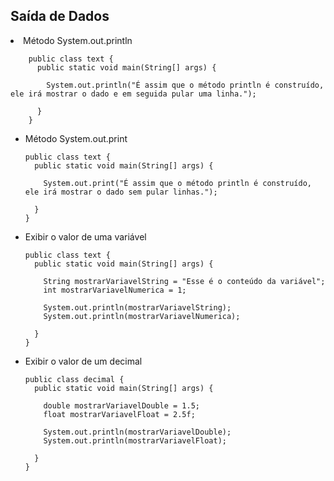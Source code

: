 <h2>Saída de Dados</h2>
  <li>Método System.out.println</li>
  
        public class text {
          public static void main(String[] args) {

            System.out.println("É assim que o método println é construído, ele irá mostrar o dado e em seguida pular uma linha.");

          }
        }

  * Método System.out.print

        public class text {
          public static void main(String[] args) {

            System.out.print("É assim que o método println é construído, ele irá mostrar o dado sem pular linhas.");

          }
        }
      
  * Exibir o valor de uma variável

        public class text {
          public static void main(String[] args) {

            String mostrarVariavelString = "Esse é o conteúdo da variável";
            int mostrarVariavelNumerica = 1;

            System.out.println(mostrarVariavelString);
            System.out.println(mostrarVariavelNumerica);

          }
        }

  * Exibir o valor de um decimal  

        public class decimal {
          public static void main(String[] args) {

            double mostrarVariavelDouble = 1.5;
            float mostrarVariavelFloat = 2.5f;

            System.out.println(mostrarVariavelDouble);
            System.out.println(mostrarVariavelFloat);

          }
        }




